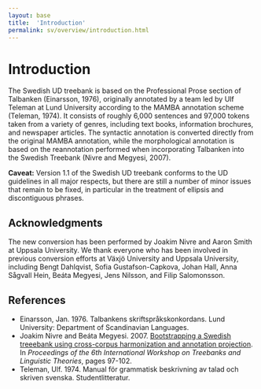 ```yaml
---
layout: base
title:  'Introduction'
permalink: sv/overview/introduction.html
---
```


# Introduction

The Swedish UD treebank is based on the Professional Prose section of Talbanken (Einarsson, 1976), originally annotated by a team led by Ulf Teleman at Lund University according to the MAMBA annotation scheme (Teleman, 1974). It consists of roughly 6,000 sentences and 97,000 tokens taken from a variety of genres, including text books, information brochures, and newspaper articles. The syntactic annotation is converted directly from the original MAMBA annotation, while the morphological annotation is based on the reannotation performed when incorporating Talbanken into the Swedish Treebank (Nivre and Megyesi, 2007). 

**Caveat:** Version 1.1 of the Swedish UD treebank conforms to the UD guidelines in all major respects, but there are still a number of minor issues that remain to be fixed, in particular in the treatment of ellipsis and discontiguous phrases.

## Acknowledgments

The new conversion has been performed by Joakim Nivre and Aaron Smith at Uppsala University. We thank everyone who has been involved in previous conversion efforts at Växjö University and Uppsala University, including Bengt Dahlqvist, Sofia Gustafson-Capkova, Johan Hall, Anna Sågvall Hein, Beáta Megyesi, Jens Nilsson, and Filip Salomonsson.

## References

* Einarsson, Jan. 1976. Talbankens skriftspråkskonkordans. Lund University: Department of Scandinavian Languages.
* Joakim Nivre and Beáta Megyesi. 2007. 
  [Bootstrapping a Swedish treeebank using cross-corpus harmonization and annotation projection](http://tlt07.uib.no/papers/11.pdf). 
  In _Proceedings of the 6th International Workshop on Treebanks and Linguistic Theories_, pages 97-102.
* Teleman, Ulf. 1974. Manual för grammatisk beskrivning av talad och skriven svenska. Studentlitteratur.
